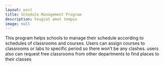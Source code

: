 ```yaml
---
layout: post
title: Schedule Management Program
description: Feugiat amet tempus
image: null
---
```


This program helps schools to manage their schedule according to schedules of classrooms and courses. Users can assign courses to classrooms or labs to specific period so there won’t be any clashes. users also can request free classrooms from other departments to find places to their classes
